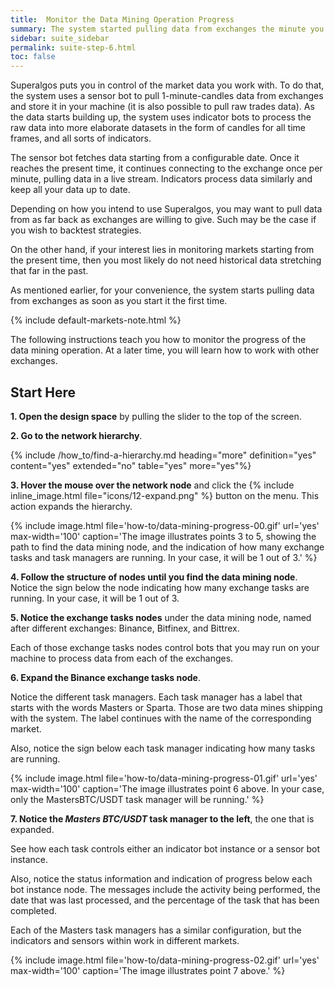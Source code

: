 ```yaml
---
title:  Monitor the Data Mining Operation Progress
summary: The system started pulling data from exchanges the minute you ran it the first time. Read on to learn the details.
sidebar: suite_sidebar
permalink: suite-step-6.html
toc: false
---
```


Superalgos puts you in control of the market data you work with. To do that, the system uses a <a data-toggle="tooltip" data-original-title="{{site.data.concepts.sensor_bot}}">sensor bot</a> to pull 1-minute-candles data from exchanges and store it in your machine (it is also possible to pull raw trades data). As the data starts building up, the system uses <a data-toggle="tooltip" data-original-title="{{site.data.concepts.indicator_bot}}">indicator bots</a> to process the raw data into more elaborate <a data-toggle="tooltip" data-original-title="{{site.data.concepts.dataset}}">datasets</a> in the form of candles for all time frames, and all sorts of indicators.

The sensor bot fetches data starting from a configurable date. Once it reaches the present time, it continues connecting to the exchange once per minute, pulling data in a live stream. Indicators process data similarly and keep all your data up to date.

Depending on how you intend to use Superalgos, you may want to pull data from as far back as exchanges are willing to give. Such may be the case if you wish to backtest strategies.

On the other hand, if your interest lies in monitoring markets starting from the present time, then you most likely do not need historical data stretching that far in the past.

As mentioned earlier, for your convenience, the system starts pulling data from exchanges as soon as you start it the first time.

{% include default-markets-note.html %}

The following instructions teach you how to monitor the progress of the data mining operation. At a later time, you will learn how to work with other exchanges.

## Start Here

**1. Open the design space** by pulling the slider to the top of the screen.

**2. Go to the <a data-toggle="tooltip" data-original-title="{{site.data.network.network}}">network hierarchy</a>**. 

{% include /how_to/find-a-hierarchy.md heading="more" definition="yes" content="yes" extended="no" table="yes" more="yes"%}

**3. Hover the mouse over the network <a data-toggle="tooltip" data-original-title="{{site.data.concepts.node}}">node</a>** and click the {% include inline_image.html file="icons/12-expand.png" %} button on the menu. This action expands the <a data-toggle="tooltip" data-original-title="{{site.data.concepts.hierarchy}}">hierarchy</a>.

{% include image.html file='how-to/data-mining-progress-00.gif' url='yes' max-width='100' caption='The image illustrates points 3 to 5, showing the path to find the data mining node, and the indication of how many exchange tasks and task managers are running. In your case, it will be 1 out of 3.' %}

**4. Follow the <a data-toggle="tooltip" data-original-title="{{site.data.concepts.structure_of_nodes}}">structure of nodes</a> until you find the <a data-toggle="tooltip" data-original-title="{{site.data.network.data_mining}}">data mining</a> node**. Notice the sign below the node indicating how many <a data-toggle="tooltip" data-original-title="{{site.data.network.exchange_tasks}}">exchange tasks</a> are running.  In your case, it will be 1 out of 3.

**5. Notice the <a data-toggle="tooltip" data-original-title="{{site.data.network.exchange_tasks}}">exchange tasks</a> nodes** under the data mining node, named after different exchanges: Binance, Bitfinex, and Bittrex.

Each of those exchange tasks nodes control bots that you may run on your machine to process data from each of the exchanges.

**6. Expand the Binance exchange tasks node**.

Notice the different <a data-toggle="tooltip" data-original-title="{{site.data.network.task_manager}}">task managers</a>. Each task manager has a label that starts with the words <a data-toggle="tooltip" data-original-title="{{site.data.concepts.masters_data_mine}}">Masters</a> or <a data-toggle="tooltip" data-original-title="{{site.data.concepts.sparta_data_mine}}">Sparta</a>. Those are two <a data-toggle="tooltip" data-original-title="{{site.data.data_mine.data_mine}}">data mines<a/> shipping with the system. The label continues with the name of the corresponding <a data-toggle="tooltip" data-original-title="{{site.data.crypto_ecosystem.market}}">market</a>.

Also, notice the sign below each task manager indicating how many <a data-toggle="tooltip" data-original-title="{{site.data.network.task}}">tasks</a> are running.

{% include image.html file='how-to/data-mining-progress-01.gif' url='yes' max-width='100' caption='The image illustrates point 6 above. In your case, only the MastersBTC/USDT task manager will be running.' %}

**7. Notice the *Masters BTC/USDT* task manager to the left**, the one that is expanded. 

See how each task controls either an <a data-toggle="tooltip" data-original-title="{{site.data.network.indicator_bot_instance}}">indicator bot instance</a> or a <a data-toggle="tooltip" data-original-title="{{site.data.network.sensor_bot_instance}}">sensor bot instance</a>. 

Also, notice the status information and indication of progress below each bot instance node. The messages include the activity being performed, the date that was last processed, and the percentage of the task that has been completed. 

Each of the Masters task managers has a similar configuration, but the indicators and sensors within work in different markets.

{% include image.html file='how-to/data-mining-progress-02.gif' url='yes' max-width='100' caption='The image illustrates point 7 above.' %}